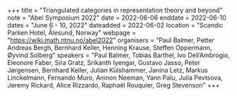 +++
title = "Triangulated categories in representation theory and beyond"
note = "Abel Symposium 2022"
date = 2022-06-06
enddate = 2022-06-10
dates = "June 6 - 10, 2022"
dateadded = 2022-06-02
location = "Scandic Parken Hotel, Ålesund, Norway"
webpage = "https://wiki.math.ntnu.no/abel2022"
organisers = "Paul Balmer, Petter Andreas Bergh, Bernhard Keller, Henning Krause, Steffen Oppermann, Øyvind Solberg"
speakers = "Paul Balmer, Tobias Barthel, Ivo Dell’Ambrogio, Eleonore Faber, Sira Gratz, Srikanth Iyengar, Gustavo Jasso, Peter Jørgensen, Bernhard Keller, Julian Külshammer, Janina Letz, Markus Linckelmann, Fernando Muro, Amnon Neeman, Yann Palu, Julia Pevtsova, Jeremy Rickard, Alice Rizzardo, Raphaël Rouquier, Greg Stevenson"
+++
